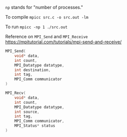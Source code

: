 `np` stands for "number of processes."

To compile
`mpicc src.c -o src.out -lm`

To run
`mpicc -np 1 ./src.out`

Reference on `MPI_Send` and `MPI_Receive`
https://mpitutorial.com/tutorials/mpi-send-and-receive/

```c
MPI_Send(
    void* data,
    int count,
    MPI_Datatype datatype,
    int destination,
    int tag,
    MPI_Comm communicator
)

MPI_Recv(
    void* data,
    int count,
    MPI_Datatype datatype,
    int source,
    int tag,
    MPI_Comm communicator,
    MPI_Status* status
)
```
